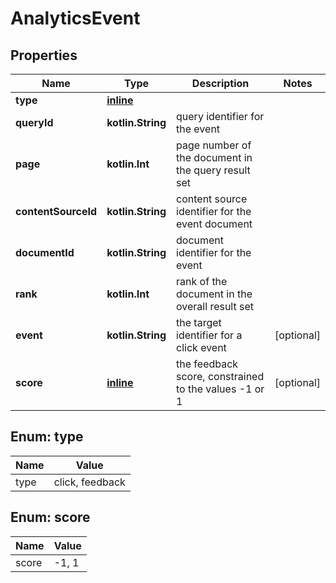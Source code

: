 
# AnalyticsEvent

## Properties
Name | Type | Description | Notes
------------ | ------------- | ------------- | -------------
**type** | [**inline**](#TypeEnum) |  | 
**queryId** | **kotlin.String** | query identifier for the event | 
**page** | **kotlin.Int** | page number of the document in the query result set | 
**contentSourceId** | **kotlin.String** | content source identifier for the event document | 
**documentId** | **kotlin.String** | document identifier for the event | 
**rank** | **kotlin.Int** | rank of the document in the overall result set | 
**event** | **kotlin.String** | the target identifier for a click event |  [optional]
**score** | [**inline**](#ScoreEnum) | the feedback score, constrained to the values -1 or 1 |  [optional]


<a name="TypeEnum"></a>
## Enum: type
Name | Value
---- | -----
type | click, feedback


<a name="ScoreEnum"></a>
## Enum: score
Name | Value
---- | -----
score | -1, 1



